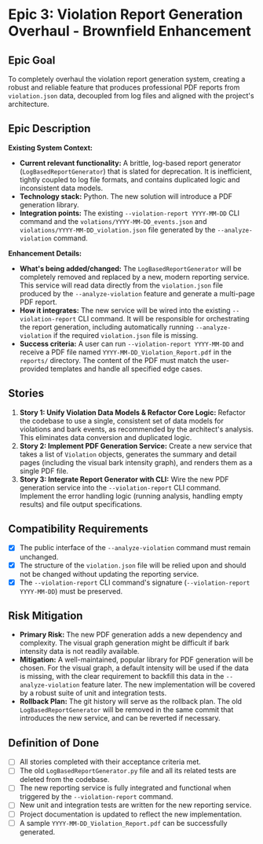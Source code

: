 # Epic 3: Violation Report Generation Overhaul - Brownfield Enhancement

## Epic Goal

To completely overhaul the violation report generation system, creating a robust and reliable feature that produces professional PDF reports from `violation.json` data, decoupled from log files and aligned with the project's architecture.

## Epic Description

**Existing System Context:**

- **Current relevant functionality:** A brittle, log-based report generator (`LogBasedReportGenerator`) that is slated for deprecation. It is inefficient, tightly coupled to log file formats, and contains duplicated logic and inconsistent data models.
- **Technology stack:** Python. The new solution will introduce a PDF generation library.
- **Integration points:** The existing `--violation-report YYYY-MM-DD` CLI command and the `volations/YYYY-MM-DD_events.json` and `violations/YYYY-MM-DD_violation.json` file generated by the `--analyze-violation` command.

**Enhancement Details:**

- **What's being added/changed:** The `LogBasedReportGenerator` will be completely removed and replaced by a new, modern reporting service. This service will read data directly from the `violation.json` file produced by the `--analyze-violation` feature and generate a multi-page PDF report.
- **How it integrates:** The new service will be wired into the existing `--violation-report` CLI command. It will be responsible for orchestrating the report generation, including automatically running `--analyze-violation` if the required `violation.json` file is missing.
- **Success criteria:** A user can run `--violation-report YYYY-MM-DD` and receive a PDF file named `YYYY-MM-DD_Violation_Report.pdf` in the `reports/` directory. The content of the PDF must match the user-provided templates and handle all specified edge cases.

## Stories

1.  **Story 1: Unify Violation Data Models & Refactor Core Logic:** Refactor the codebase to use a single, consistent set of data models for violations and bark events, as recommended by the architect's analysis. This eliminates data conversion and duplicated logic.
2.  **Story 2: Implement PDF Generation Service:** Create a new service that takes a list of `Violation` objects, generates the summary and detail pages (including the visual bark intensity graph), and renders them as a single PDF file.
3.  **Story 3: Integrate Report Generator with CLI:** Wire the new PDF generation service into the `--violation-report` CLI command. Implement the error handling logic (running analysis, handling empty results) and file output specifications.

## Compatibility Requirements

- [x] The public interface of the `--analyze-violation` command must remain unchanged.
- [x] The structure of the `violation.json` file will be relied upon and should not be changed without updating the reporting service.
- [x] The `--violation-report` CLI command's signature (`--violation-report YYYY-MM-DD`) must be preserved.

## Risk Mitigation

- **Primary Risk:** The new PDF generation adds a new dependency and complexity. The visual graph generation might be difficult if bark intensity data is not readily available.
- **Mitigation:** A well-maintained, popular library for PDF generation will be chosen. For the visual graph, a default intensity will be used if the data is missing, with the clear requirement to backfill this data in the `--analyze-violation` feature later. The new implementation will be covered by a robust suite of unit and integration tests.
- **Rollback Plan:** The git history will serve as the rollback plan. The old `LogBasedReportGenerator` will be removed in the same commit that introduces the new service, and can be reverted if necessary.

## Definition of Done

- [ ] All stories completed with their acceptance criteria met.
- [ ] The old `LogBasedReportGenerator.py` file and all its related tests are deleted from the codebase.
- [ ] The new reporting service is fully integrated and functional when triggered by the `--violation-report` command.
- [ ] New unit and integration tests are written for the new reporting service.
- [ ] Project documentation is updated to reflect the new implementation.
- [ ] A sample `YYYY-MM-DD_Violation_Report.pdf` can be successfully generated.
